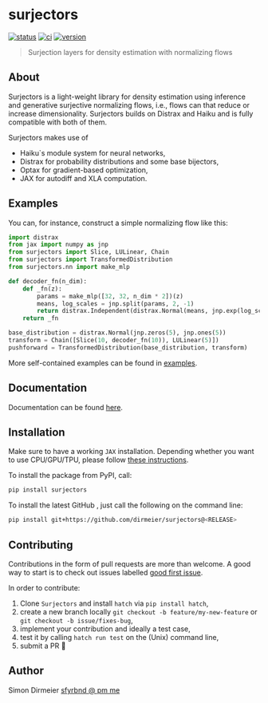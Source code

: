 # surjectors

[![status](http://www.repostatus.org/badges/latest/concept.svg)](http://www.repostatus.org/#concept)
[![ci](https://github.com/dirmeier/surjectors/actions/workflows/ci.yaml/badge.svg)](https://github.com/dirmeier/surjectors/actions/workflows/ci.yaml)
[![version](https://img.shields.io/pypi/v/surjectors.svg?colorB=black&style=flat)](https://pypi.org/project/surjectors/)

> Surjection layers for density estimation with normalizing flows

## About

Surjectors is a light-weight library for density estimation using
inference and generative surjective normalizing flows, i.e., flows can that reduce or increase dimensionality.
Surjectors builds on Distrax and Haiku and is fully compatible with both of them.

Surjectors makes use of

- Haiku`s module system for neural networks,
- Distrax for probability distributions and some base bijectors,
- Optax for gradient-based optimization,
- JAX for autodiff and XLA computation.

## Examples

You can, for instance, construct a simple normalizing flow like this:

```python
import distrax
from jax import numpy as jnp
from surjectors import Slice, LULinear, Chain
from surjectors import TransformedDistribution
from surjectors.nn import make_mlp

def decoder_fn(n_dim):
    def _fn(z):
        params = make_mlp([32, 32, n_dim * 2])(z)
        means, log_scales = jnp.split(params, 2, -1)
        return distrax.Independent(distrax.Normal(means, jnp.exp(log_scales)))
    return _fn

base_distribution = distrax.Normal(jnp.zeros(5), jnp.ones(5))
transform = Chain([Slice(10, decoder_fn(10)), LULinear(5)])
pushforward = TransformedDistribution(base_distribution, transform)
```

More self-contained examples can be found in [examples](https://github.com/dirmeier/surjectors/tree/main/examples).

## Documentation

Documentation can be found [here](https://surjectors.readthedocs.io/en/latest/).

## Installation

Make sure to have a working `JAX` installation. Depending whether you want to use CPU/GPU/TPU,
please follow [these instructions](https://github.com/google/jax#installation).

To install the package from PyPI, call:

```bash
pip install surjectors
```

To install the latest GitHub <RELEASE>, just call the following on the command line:

```bash
pip install git+https://github.com/dirmeier/surjectors@<RELEASE>
```

## Contributing

Contributions in the form of pull requests are more than welcome. A good way to start is to check out issues labelled
[good first issue](https://github.com/dirmeier/surjectors/issues?q=is%3Aissue+is%3Aopen+label%3A%22good+first+issue%22).

In order to contribute:

1) Clone `Surjectors` and install `hatch` via `pip install hatch`,
2) create a new branch locally `git checkout -b feature/my-new-feature` or `git checkout -b issue/fixes-bug`,
3) implement your contribution and ideally a test case,
4) test it by calling `hatch run test` on the (Unix) command line,
5) submit a PR 🙂

## Author

Simon Dirmeier <a href="mailto:sfyrbnd @ pm me">sfyrbnd @ pm me</a>
